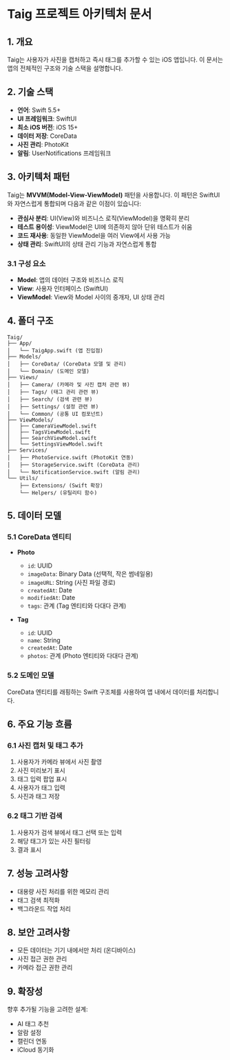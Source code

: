 # Taig 프로젝트 아키텍처 문서

## 1. 개요
Taig는 사용자가 사진을 캡처하고 즉시 태그를 추가할 수 있는 iOS 앱입니다. 이 문서는 앱의 전체적인 구조와 기술 스택을 설명합니다.

## 2. 기술 스택
- **언어**: Swift 5.5+
- **UI 프레임워크**: SwiftUI
- **최소 iOS 버전**: iOS 15+
- **데이터 저장**: CoreData
- **사진 관리**: PhotoKit
- **알림**: UserNotifications 프레임워크

## 3. 아키텍처 패턴
Taig는 **MVVM(Model-View-ViewModel)** 패턴을 사용합니다. 이 패턴은 SwiftUI와 자연스럽게 통합되며 다음과 같은 이점이 있습니다:

- **관심사 분리**: UI(View)와 비즈니스 로직(ViewModel)을 명확히 분리
- **테스트 용이성**: ViewModel은 UI에 의존하지 않아 단위 테스트가 쉬움
- **코드 재사용**: 동일한 ViewModel을 여러 View에서 사용 가능
- **상태 관리**: SwiftUI의 상태 관리 기능과 자연스럽게 통합

### 3.1 구성 요소
- **Model**: 앱의 데이터 구조와 비즈니스 로직
- **View**: 사용자 인터페이스 (SwiftUI)
- **ViewModel**: View와 Model 사이의 중개자, UI 상태 관리

## 4. 폴더 구조
```
Taig/
├── App/
│   └── TaigApp.swift (앱 진입점)
├── Models/
│   ├── CoreData/ (CoreData 모델 및 관리)
│   └── Domain/ (도메인 모델)
├── Views/
│   ├── Camera/ (카메라 및 사진 캡처 관련 뷰)
│   ├── Tags/ (태그 관리 관련 뷰)
│   ├── Search/ (검색 관련 뷰)
│   ├── Settings/ (설정 관련 뷰)
│   └── Common/ (공통 UI 컴포넌트)
├── ViewModels/
│   ├── CameraViewModel.swift
│   ├── TagsViewModel.swift
│   ├── SearchViewModel.swift
│   └── SettingsViewModel.swift
├── Services/
│   ├── PhotoService.swift (PhotoKit 연동)
│   ├── StorageService.swift (CoreData 관리)
│   └── NotificationService.swift (알림 관리)
└── Utils/
    ├── Extensions/ (Swift 확장)
    └── Helpers/ (유틸리티 함수)
```

## 5. 데이터 모델
### 5.1 CoreData 엔티티
- **Photo**
  - `id`: UUID
  - `imageData`: Binary Data (선택적, 작은 썸네일용)
  - `imageURL`: String (사진 파일 경로)
  - `createdAt`: Date
  - `modifiedAt`: Date
  - `tags`: 관계 (Tag 엔티티와 다대다 관계)

- **Tag**
  - `id`: UUID
  - `name`: String
  - `createdAt`: Date
  - `photos`: 관계 (Photo 엔티티와 다대다 관계)

### 5.2 도메인 모델
CoreData 엔티티를 래핑하는 Swift 구조체를 사용하여 앱 내에서 데이터를 처리합니다.

## 6. 주요 기능 흐름
### 6.1 사진 캡처 및 태그 추가
1. 사용자가 카메라 뷰에서 사진 촬영
2. 사진 미리보기 표시
3. 태그 입력 팝업 표시
4. 사용자가 태그 입력
5. 사진과 태그 저장

### 6.2 태그 기반 검색
1. 사용자가 검색 뷰에서 태그 선택 또는 입력
2. 해당 태그가 있는 사진 필터링
3. 결과 표시

## 7. 성능 고려사항
- 대용량 사진 처리를 위한 메모리 관리
- 태그 검색 최적화
- 백그라운드 작업 처리

## 8. 보안 고려사항
- 모든 데이터는 기기 내에서만 처리 (온디바이스)
- 사진 접근 권한 관리
- 카메라 접근 권한 관리

## 9. 확장성
향후 추가될 기능을 고려한 설계:
- AI 태그 추천
- 알람 설정
- 캘린더 연동
- iCloud 동기화 